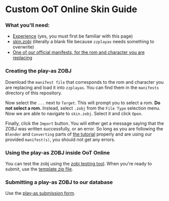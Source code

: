 # Custom OoT Online Skin Guide

### What you'll need:
 - [Experience](http://www.z64.me/guides/blender-play-as) (yes, you must first be familiar with this page)
 - [skin.zobj](./skin.zobj) (literally a blank file because `zzplayas` needs something to overwrite)
 - [One of our official manifests, for the rom and character you are replacing](../manifests)

### Creating the play-as ZOBJ
Download the `manifest file` that corresponds to the rom and character you are replacing and load it into `zzplayas`. You can find them in the `manifests` directory of this repository.

Now select the `...` next to `Target`. This will prompt you to select a rom. __Do not select a rom.__ Instead, select `.zobj` from the `File Type` selection menu. Now we are able to navigate to `skin.zobj`. Select it and click `Open`.

Finally, click the `Import` button. You will either get a message saying that the ZOBJ was written successfully, or an error. So long as you are following the `Blender` and `Converting` parts of [the tutorial](http://www.z64.me/guides/blender-play-as) properly and are using our provided `manifest(s)`, you should not get any errors.

### Using the play-as ZOBJ inside OoT Online
You can test the zobj using the [zobj testing tool](https://cdn.discordapp.com/attachments/706278515447824384/821455357728653432/OotOPlayasDev.pak). When you're ready to submit, use the [template zip file](https://github.com/hylian-modding/zzplayas_modloader_template/releases).

### Submitting a play-as ZOBJ to our database
Use the [play-as submission form](https://forms.gle/J7L6TQFNR53hKQzGA).
